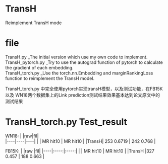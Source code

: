 # TransH
Reimplement TransH mode

# file 
TransH.py _The initial version which use my own code to implement.  
TransH_pytorch.py _Try to use the autograd function of pytorch to calculate the gradient of each embedding.    
TransH_torch.py _Use the torch.nn.Embedding and marginRankingLoss function to reimplement the TransH model.  

TransH_torch.py 中完全使用pytorch实现transH模型，以及测试功能，在FB15K 以及 WN18两个数据集上的Link prediction测试结果效果基本达到论文原文中的测试结果

# TransH_torch.py Test_result

WN18:
|    |raw|fil|          
|----|----|----|
|	   | MR    hit10  | MR    hit10 | 
|TransH| 253   0.6719 | 242    0.768 |  

FB15K:
|    |raw |fil|
|----|:----:|:----:|
|	    | MR      hit10 | MR     hit10 |
|TransH |327      0.457 | 188    0.663 |
